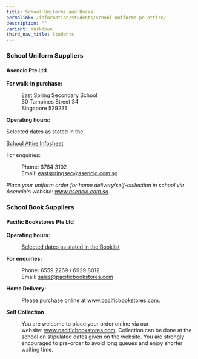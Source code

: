 ```yaml
---
title: School Uniforms and Books
permalink: /information/students/school-uniforms-pe-attire/
description: ""
variant: markdown
third_nav_title: Students
---
```

<h3><strong>School Uniform Suppliers</strong></h3>
<h4><strong>Asencio Pte Ltd</strong></h4>
<p><strong>For walk-in purchase:</strong></p>
<p style="padding-left: 40px;">East Spring Secondary School<br>30 Tampines Street 34<br>Singapore 529231</p>
<p><strong>Operating hours:</strong></p>
Selected dates as stated in the

[School Attire Infosheet](/files/2024/2024%20uniform%20order%20form.pdf)

For enquiries:<br><p></p>
<p style="padding-left: 40px;">Phone: 6764 3102<br>Email:&nbsp;<a target="" href="mailto:eastspringsec@asencio.com.sg">eastspringsec@asencio.com.sg</a></p>
<p><em>Place your uniform order for home delivery/self-collection in school via Asencio's website:&nbsp;<a rel="noopener" target="_blank" href="http://www.asencio.com.sg/">www.asencio.com.sg</a></em></p>
<p></p>
<h3><strong>School Book Suppliers</strong></h3>
<h4><strong>Pacific Bookstores Pte Ltd</strong></h4>
<p><strong>Operating hours:</strong></p>
<p style="padding-left: 40px;"><a target="" href="/school-information/booklist-2024">Selected dates as stated in the Booklist</a></p>


<p><strong>For enquiries:</strong></p>
<p style="padding-left: 40px;">Phone<strong>:</strong>&nbsp;6559 2269 / 6929 8012<br>Email:&nbsp;<a target="" href="mailto:sales@pacificbookstores.com">sales@pacificbookstores.com</a></p>
<p><strong>Home Delivery:<br></strong></p>
<p style="padding-left: 40px;">Please purchase online at&nbsp;<a rel="noopener" target="_blank" href="http://www.pacificbookstores.com/">www.pacificbookstores.com</a>.</p>
<p><strong>Self Collection</strong></p>
<p style="padding-left: 40px;">You are welcome to place your order online via our website:&nbsp;<a rel="noopener" target="_blank" href="http://www.pacificbookstores.com/">www.pacificbookstores.com</a>. Collection can be done at the school on stipulated dates given on the website. You are strongly encouraged to pre-order to avoid long queues and enjoy shorter waiting time.</p>
<p><strong></strong></p>